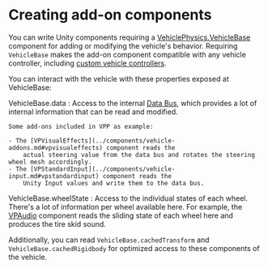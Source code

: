 # Creating add-on components

You can write Unity components requiring a [VehiclePhysics.VehicleBase](vehiclebase-reference.md)
component for adding or modifying the vehicle's behavior. Requiring `VehicleBase` makes the add-on
component compatible with any vehicle controller, including [custom vehicle controllers](custom-vehicles.md).

You can interact with the vehicle with these properties exposed at VehicleBase:

VehicleBase.data
:	Access to the internal [Data Bus](databus-reference.md), which provides a lot of internal
	information that can be read and modified.

	Some add-ons included in VPP as example:

	- The [VPVisualEffects](../components/vehicle-addons.md#vpvisualeffects) component reads the
		actual steering value from the data bus and rotates the steering wheel mesh accordingly.
	- The [VPStandardInput](../components/vehicle-input.md#vpstandardinput) component reads the
		Unity Input values and write them to the data bus.

VehicleBase.wheelState
:	Access to the individual states of each wheel. There's a lot of information per wheel available
	here. For example, the [VPAudio](../components/vehicle-addons.md#vpaudio) component reads the sliding state of each wheel here and
	produces the tire skid sound.

Additionally, you can read `VehicleBase.cachedTransform` and `VehicleBase.cachedRigidbody` for
optimized access to these components of the vehicle.
